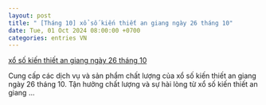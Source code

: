 ```yaml
---
layout: post
title: " [Tháng 10] xổ số kiến thiết an giang ngày 26 tháng 10"
date: Tue, 01 Oct 2024 08:00:00 +0700
categories: entries VN
---
```

[xổ số kiến thiết an giang ngày 26 tháng 10](https://hnue.edu.vn/yBmeZgQmBV8elAFboHc8FrC7mIkUio.shtml)

Cung cấp các dịch vụ và sản phẩm chất lượng của xổ số kiến thiết an giang ngày 26 tháng 10. Tận hưởng chất lượng và sự hài lòng từ xổ số kiến thiết an giang ...

